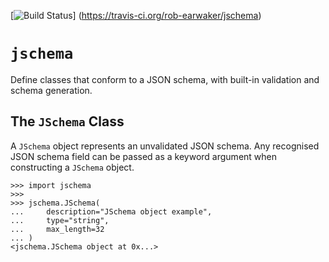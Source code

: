 [![Build Status](https://travis-ci.org/rob-earwaker/jschema.svg?branch=master)]
(https://travis-ci.org/rob-earwaker/jschema)

# `jschema`
Define classes that conform to a JSON schema, with built-in validation and
schema generation.

## The `JSchema` Class
A `JSchema` object represents an unvalidated JSON schema. Any recognised JSON
schema field can be passed as a keyword argument when constructing a `JSchema`
object.

```
>>> import jschema
>>>
>>> jschema.JSchema(
...     description="JSchema object example",
...     type="string",
...     max_length=32
... )
<jschema.JSchema object at 0x...>

```
